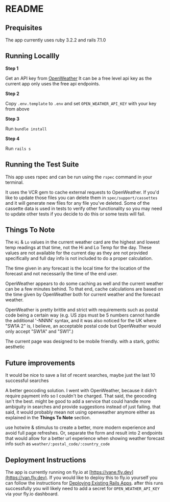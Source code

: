# README

## Prequisites

The app currently uses ruby 3.2.2 and rails 7.1.0

## Running Locallly

**Step 1**

Get an API key from [OpenWeather](https://openweathermap.org/current) It can be a free level api key as the current app only uses the free api endpoints.

**Step 2**

Copy `.env.template` to `.env` and set `OPEN_WEATHER_API_KEY` with your key from above


**Step 3**

Run `bundle install`

**Step 4**

Run `rails s`

## Running the Test Suite

This app uses rspec and can be run using the `rspec` command in your terminal.

It uses the VCR gem to cache external requests to OpenWeather. If you'd like to update those files you can delete them in `spec/support/cassettes` and it will generate new files for any file you've deleted. Some of the cassette data is used in tests to verify other functionality so you may need to update other tests if you decide to do this or some tests will fail.

## Things To Note

The `Hi` & `Lo` values in the current weather card are the highest and lowest temp readings at that time, not the Hi and Lo Temp for the day. These values are not available for the current day as they are not provided specifically and full day info is not included to do a proper calculation.

The time given in any forecast is the local time for the location of the forecast and not necessarily the time of the end user.

OpenWeather appears to do some caching as well and the current weather can be a few minutes behind. To that end, cache calculations are based on the time given by OpenWeather both for current weather and the forecast weather.

OpenWeather is pretty brittle and strict with requirements such as postal code being a certain way (e.g. US zips must be 5 numbers cannot handle the additional '-NNNN' syntax, and it was also noticed for the UK where "SW1A 2" is, I believe, an acceptable postal code but OpenWeather would only accept "SW1A" and "SW1".)

The current page was designed to be mobile friendly. with a stark, gothic aesthetic

## Future improvements

It would be nice to save a list of recent searches, maybe just the last 10 successful searches

A better geocoding solution. I went with OpenWeather, because it didn't require payment info so I couldn't be charged. That said, the geocoding isn't the best. might be good to add a service that could handle more ambiguity in searches and provide suggestions instead of just failing. that said, it would probably mean not using openweather anymore either as explained in the **Things To Note** section.

use hotwire & stimulus to create a better, more modern experience and avoid full page refreshes. Or, separate the form and result into 2 endpoints that would allow for a better url experience when showing weather forecast info such as `weather/:postal_code/:country_code`

## Deployment Instructions

The app is currently running on fly.io at [https://vane.fly.dev](https://van.fly.dev). If you would like to deploy this to fly.io yourself you can follow the instructions for [Deploying Existing Rails Apps](https://fly.io/docs/rails/getting-started/existing/). after this runs successfully you will likely need to add a secret for `OPEN_WEATHER_API_KEY` via your fly.io dashboard.
